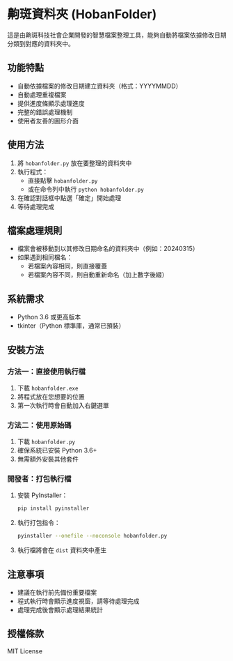 # 齁斑資料夾 (HobanFolder)

這是由齁斑科技社會企業開發的智慧檔案整理工具，能夠自動將檔案依據修改日期分類到對應的資料夾中。

## 功能特點

- 自動依據檔案的修改日期建立資料夾（格式：YYYYMMDD）
- 自動處理重複檔案
- 提供進度條顯示處理進度
- 完整的錯誤處理機制
- 使用者友善的圖形介面

## 使用方法

1. 將 `hobanfolder.py` 放在要整理的資料夾中
2. 執行程式：
   - 直接點擊 `hobanfolder.py`
   - 或在命令列中執行 `python hobanfolder.py`
3. 在確認對話框中點選「確定」開始處理
4. 等待處理完成

## 檔案處理規則

- 檔案會被移動到以其修改日期命名的資料夾中（例如：20240315）
- 如果遇到相同檔名：
  - 若檔案內容相同，則直接覆蓋
  - 若檔案內容不同，則自動重新命名（加上數字後綴）

## 系統需求

- Python 3.6 或更高版本
- tkinter（Python 標準庫，通常已預裝）

## 安裝方法

### 方法一：直接使用執行檔
1. 下載 `hobanfolder.exe`
2. 將程式放在您想要的位置
3. 第一次執行時會自動加入右鍵選單

### 方法二：使用原始碼
1. 下載 `hobanfolder.py`
2. 確保系統已安裝 Python 3.6+
3. 無需額外安裝其他套件

### 開發者：打包執行檔
1. 安裝 PyInstaller：
   ```bash
   pip install pyinstaller
   ```
2. 執行打包指令：
   ```bash
   pyinstaller --onefile --noconsole hobanfolder.py
   ```
3. 執行檔將會在 `dist` 資料夾中產生

## 注意事項

- 建議在執行前先備份重要檔案
- 程式執行時會顯示進度視窗，請等待處理完成
- 處理完成後會顯示處理結果統計

## 授權條款

MIT License